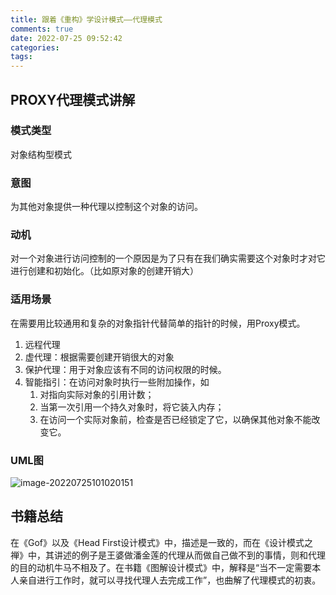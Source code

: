 ```yaml
---
title: 跟着《重构》学设计模式——代理模式
comments: true
date: 2022-07-25 09:52:42
categories:
tags:
---
```


## PROXY代理模式讲解

### 模式类型

对象结构型模式

### 意图

为其他对象提供一种代理以控制这个对象的访问。

### 动机

对一个对象进行访问控制的一个原因是为了只有在我们确实需要这个对象时才对它进行创建和初始化。（比如原对象的创建开销大）

### 适用场景

在需要用比较通用和复杂的对象指针代替简单的指针的时候，用Proxy模式。

1. 远程代理
2. 虚代理：根据需要创建开销很大的对象
3. 保护代理：用于对象应该有不同的访问权限的时候。
4. 智能指引：在访问对象时执行一些附加操作，如
   1. 对指向实际对象的引用计数；
   2. 当第一次引用一个持久对象时，将它装入内存；
   3. 在访问一个实际对象前，检查是否已经锁定了它，以确保其他对象不能改变它。

### UML图

![image-20220725101020151](https://gitee.com/wieweicoding/kevinqimgs/raw/master/img/image-20220725101020151.png)



## 书籍总结

在《Gof》以及《Head First设计模式》中，描述是一致的，而在《设计模式之禅》中，其讲述的例子是王婆做潘金莲的代理从而做自己做不到的事情，则和代理的目的动机牛马不相及了。在书籍《图解设计模式》中，解释是“当不一定需要本人亲自进行工作时，就可以寻找代理人去完成工作”，也曲解了代理模式的初衷。





